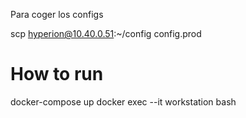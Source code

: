 Para coger los configs

scp hyperion@10.40.0.51:~/config config.prod



# How to run
docker-compose up
docker exec --it workstation bash